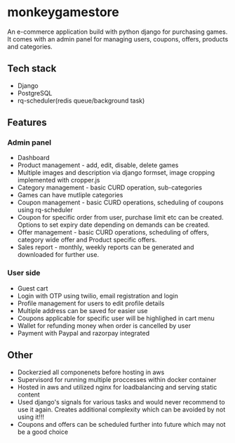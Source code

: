 # monkeygamestore

An e-commerce application build with python django for purchasing games. It comes with an admin panel for managing users, coupons, offers, products and categories.

## Tech stack
 - Django
 - PostgreSQL
 - rq-scheduler(redis queue/background task)

## Features
### Admin panel
 - Dashboard
 - Product management - add, edit, disable, delete games
 - Multiple images and description via django formset, image cropping implemented with cropper.js
 - Category management - basic CURD operation, sub-categories
 - Games can have mutliple categories
 - Coupon management - basic CURD operations, scheduling of coupons using rq-scheduler
 - Coupon for specific order from user, purchase limit etc can be created. Options to set expiry date depending on demands can be created.
 - Offer management - basic CURD operations, scheduling of offers, category wide offer and Product specific offers.
 - Sales report - monthly, weekly reports can be generated and downloaded for further use.
### User side
- Guest cart
- Login with OTP using twilio, email registration and login
- Profile management for users to edit profile details
- Multiple address can be saved for easier use
- Coupons applicable for specific user will be highlighed in cart menu
- Wallet for refunding money when order is cancelled by user
- Payment with Paypal and razorpay integrated

## Other
 - Dockerzied all componenets before hosting in aws
 - Supervisord for running multiple proccesses within docker container
 - Hosted in aws and utilized nginx for loadbalancing and serving static content
 - Used django's signals for various tasks and would never recommend to use it again. Creates additional complexity which can be avoided by not using it!!!
 - Coupons and offers can be scheduled further into future which may not be a good choice
